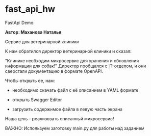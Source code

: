 # fast_api_hw
FastApi Demo

**Автор: Маханова Наталья**

Сервис для ветеринарной клиники

К нам обратился директор ветеринарной клиники и сказал:

"Клинике необходим микросервис для хранения и обновления информации для собак!"
Директор пообщался с IT-отделом, и они сверстали документацию в формате OpenAPI.

Чтобы открыть ее, нам:

- необходимо скачать файл с её описанием в YAML формате

- открыть Swagger Editor

- загрузить содержимое файла в левую часть экрана

Наша цель - реализовать описанный микросервис!

ВАЖНО: Используем заготовку main.py для работы над заданием
